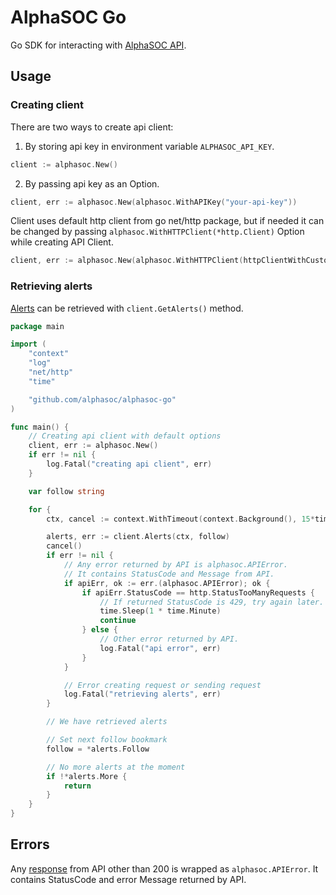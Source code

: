 # AlphaSOC Go



Go SDK for interacting with [AlphaSOC API](https://docs.alphasoc.com/api/api/).



## Usage



### Creating client

There are two ways to create api client:
1. By storing api key in environment variable `ALPHASOC_API_KEY`.
```go
client := alphasoc.New()
```

2. By passing api key as an Option.
```go
client, err := alphasoc.New(alphasoc.WithAPIKey("your-api-key"))
```

Client uses default http client from go net/http package, but if needed it can be changed by passing `alphasoc.WithHTTPClient(*http.Client)` Option while creating API Client.
```go
client, err := alphasoc.New(alphasoc.WithHTTPClient(httpClientWithCustomOptions))
```



### Retrieving alerts

[Alerts](https://docs.alphasoc.com/api/api/#retrieving-alerts) can be retrieved with `client.GetAlerts()` method.

```go
package main

import (
	"context"
	"log"
	"net/http"
	"time"

	"github.com/alphasoc/alphasoc-go"
)

func main() {
	// Creating api client with default options
	client, err := alphasoc.New()
	if err != nil {
		log.Fatal("creating api client", err)
	}

	var follow string

	for {
		ctx, cancel := context.WithTimeout(context.Background(), 15*time.Second)

		alerts, err := client.Alerts(ctx, follow)
		cancel()
		if err != nil {
			// Any error returned by API is alphasoc.APIError.
			// It contains StatusCode and Message from API.
			if apiErr, ok := err.(alphasoc.APIError); ok {
				if apiErr.StatusCode == http.StatusTooManyRequests {
					// If returned StatusCode is 429, try again later.
					time.Sleep(1 * time.Minute)
					continue
				} else {
					// Other error returned by API.
					log.Fatal("api error", err)
				}
			}

			// Error creating request or sending request
			log.Fatal("retrieving alerts", err)
		}

		// We have retrieved alerts

		// Set next follow bookmark
		follow = *alerts.Follow

		// No more alerts at the moment
		if !*alerts.More {
			return
		}
	}
}

```



## Errors

Any [response](https://docs.alphasoc.com/api/api/#responses) from API other than 200 is wrapped as `alphasoc.APIError`. It contains StatusCode and error Message returned by API.